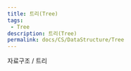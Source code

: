 ```yaml
---
title: 트리(Tree)
tags: 
 - Tree
description: 트리(Tree)
permalink: docs/CS/DataStructure/Tree
---
```


자료구조 / 트리